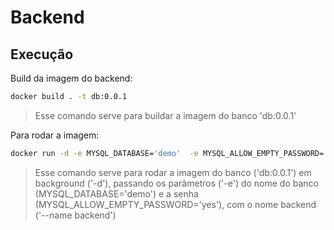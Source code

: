 # Backend

## Execução

Build da imagem do backend:

```sh
docker build . -t db:0.0.1
```

> Esse comando serve para buildar a imagem do banco 'db:0.0.1'

Para rodar a imagem:
```sh
docker run -d -e MYSQL_DATABASE='demo'  -e MYSQL_ALLOW_EMPTY_PASSWORD='yes' --name backend db:0.0.1
```

> Esse comando serve para rodar a imagem do banco ('db:0.0.1') em background ('-d'), passando os parâmetros ('-e') do nome do banco (MYSQL_DATABASE='demo') e a senha (MYSQL_ALLOW_EMPTY_PASSWORD='yes'), com o nome backend ('--name backend')

